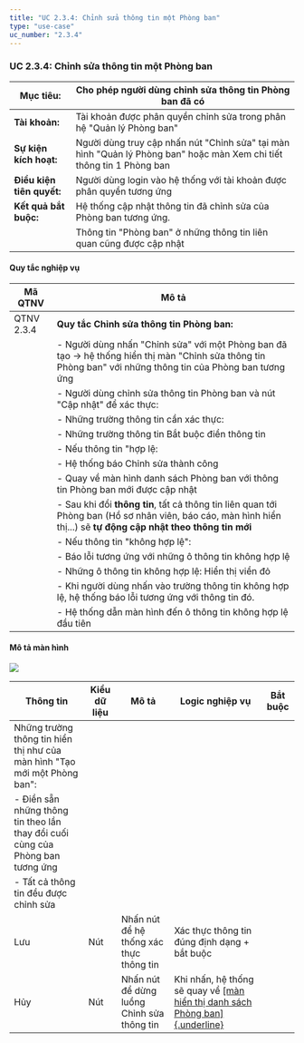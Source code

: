 ```yaml
---
title: "UC 2.3.4: Chỉnh sửa thông tin một Phòng ban"
type: "use-case"
uc_number: "2.3.4"
---
```


### UC 2.3.4: Chỉnh sửa thông tin một Phòng ban

| **Mục tiêu:** | Cho phép người dùng chỉnh sửa thông tin Phòng ban đã có |
| --- | --- |
| **Tài khoản:** | Tài khoản được phân quyền chỉnh sửa trong phân hệ "Quản lý Phòng ban" |
| **Sự kiện kích hoạt:** | Người dùng truy cập nhấn nút "Chỉnh sửa" tại màn hình "Quản lý Phòng ban" hoặc màn Xem chi tiết thông tin 1 Phòng ban |
| **Điều kiện tiên quyết:** | Người dùng login vào hệ thống với tài khoản được phân quyền tương ứng |
| **Kết quả bắt buộc:** | Hệ thống cập nhật thông tin đã chỉnh sửa của Phòng ban tương ứng. |
|  | Thông tin "Phòng ban" ở những thông tin liên quan cũng được cập nhật |

#### Quy tắc nghiệp vụ

| **Mã QTNV** | **Mô tả** |
| --- | --- |
| QTNV 2.3.4 | **Quy tắc Chỉnh sửa thông tin Phòng ban:** |
|  | - Người dùng nhấn "Chỉnh sửa" với một Phòng ban đã tạo -\> hệ thống hiển thị màn "Chỉnh sửa thông tin Phòng ban" với những thông tin của Phòng ban tương ứng |
|  | - Người dùng chỉnh sửa thông tin Phòng ban và nút "Cập nhật" để xác thực: |
|  | - Những trường thông tin cần xác thực: |
|  | - Những trường thông tin Bắt buộc điền thông tin |
|  | - Nếu thông tin "hợp lệ: |
|  | - Hệ thống báo Chỉnh sửa thành công |
|  | - Quay về màn hình danh sách Phòng ban với thông tin Phòng ban mới được cập nhật |
|  | - Sau khi đổi **thông tin**, tất cả thông tin liên quan tới Phòng ban (Hồ sơ nhân viên, báo cáo, màn hình hiển thị...) sẽ **tự động cập nhật theo thông tin mới** |
|  | - Nếu thông tin "không hợp lệ": |
|  | - Báo lỗi tương ứng với những ô thông tin không hợp lệ |
|  | - Những ô thông tin không hợp lệ: Hiển thị viền đỏ |
|  | - Khi người dùng nhấn vào trường thông tin không hợp lệ, hệ thống báo lỗi tương ứng với thông tin đó. |
|  | - Hệ thống dẫn màn hình đến ô thông tin không hợp lệ đầu tiên |

#### Mô tả màn hình

![](media/image12.png)

| **Thông tin** | **Kiểu dữ liệu** | **Mô tả** | **Logic nghiệp vụ** | **Bắt buộc** |
| --- | --- | --- | --- | --- |
| Những trường thông tin hiển thị như của màn hình "Tạo mới một Phòng ban": |  |  |  |  |
| \- Điền sẵn những thông tin theo lần thay đổi cuối cùng của Phòng ban tương ứng |  |  |  |  |
| \- Tất cả thông tin đều được chỉnh sửa |  |  |  |  |
| Lưu | Nút | Nhấn nút để hệ thống xác thực thông tin | Xác thực thông tin đúng định dạng + bắt buộc |  |
| Hủy | Nút | Nhấn nút để dừng luồng Chỉnh sửa thông tin | Khi nhấn, hệ thống sẽ quay về [[màn hiển thị danh sách Phòng ban]{.underline}](#uc-2.3.1-xem-danh-sách-tìm-kiếm-phòng-ban) |  |
